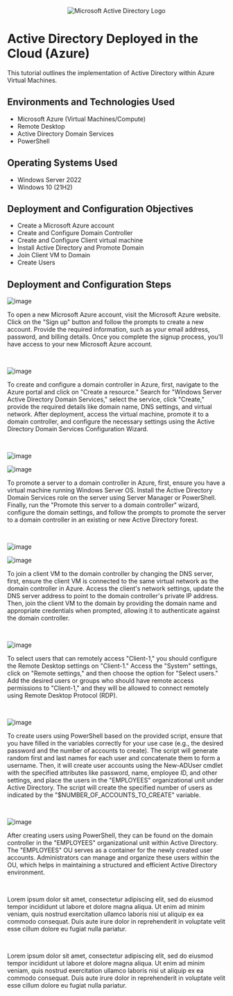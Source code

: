 <p align="center">
<img src="https://i.imgur.com/pU5A58S.png" alt="Microsoft Active Directory Logo"/>
</p>

<h1>Active Directory Deployed in the Cloud (Azure)</h1>
This tutorial outlines the implementation of Active Directory within Azure Virtual Machines.<br />

<h2>Environments and Technologies Used</h2>

- Microsoft Azure (Virtual Machines/Compute)
- Remote Desktop
- Active Directory Domain Services
- PowerShell

<h2>Operating Systems Used </h2>

- Windows Server 2022
- Windows 10 (21H2)

<h2>Deployment and Configuration Objectives</h2>

- Create a Microsoft Azure account
- Create and Configure Domain Controller
- Create and Configure Client virtual machine
- Install Active Directory and Promote Domain
- Join Client VM to Domain
- Create Users

<h2>Deployment and Configuration Steps</h2>

<p>
  
![image](https://github.com/ijoshua932/configure-ad/assets/139269375/fb5f865f-4d02-46ba-87ac-f627eaf95b3d)
</p>
<p>
To open a new Microsoft Azure account, visit the Microsoft Azure website. Click on the "Sign up" button and follow the prompts to create a new account. Provide the required information, such as your email address, password, and billing details. Once you complete the signup process, you'll have access to your new Microsoft Azure account.
</p>
<br />

<p>

![image](https://github.com/ijoshua932/configure-ad/assets/139269375/90995856-34bb-4f6a-ba42-db24b055b4ae)
</p>
<p>
To create and configure a domain controller in Azure, first, navigate to the Azure portal and click on "Create a resource." Search for "Windows Server Active Directory Domain Services," select the service, click "Create," provide the required details like domain name, DNS settings, and virtual network. After deployment, access the virtual machine, promote it to a domain controller, and configure the necessary settings using the Active Directory Domain Services Configuration Wizard.
</p>
<br />

<p>
  
![image](https://github.com/ijoshua932/configure-ad/assets/139269375/58c8febe-87ba-45ae-8b61-cf4283028105)

![image](https://github.com/ijoshua932/configure-ad/assets/139269375/21cba4ea-5128-4da7-a3f0-d831992ee0f4)

</p>
<p>
To promote a server to a domain controller in Azure, first, ensure you have a virtual machine running Windows Server OS. Install the Active Directory Domain Services role on the server using Server Manager or PowerShell. Finally, run the "Promote this server to a domain controller" wizard, configure the domain settings, and follow the prompts to promote the server to a domain controller in an existing or new Active Directory forest.
</p>
<br />

<p>
  
![image](https://github.com/ijoshua932/configure-ad/assets/139269375/2a7ea86f-6d04-4105-9834-99692cc2aae2)

![image](https://github.com/ijoshua932/configure-ad/assets/139269375/b8794014-5e4b-4948-baea-1ca879dc8cdd)
</p>
<p>
To join a client VM to the domain controller by changing the DNS server, first, ensure the client VM is connected to the same virtual network as the domain controller in Azure. Access the client's network settings, update the DNS server address to point to the domain controller's private IP address. Then, join the client VM to the domain by providing the domain name and appropriate credentials when prompted, allowing it to authenticate against the domain controller.
</p>
<br />

<p>
  
![image](https://github.com/ijoshua932/configure-ad/assets/139269375/d40218af-4fc4-4cb2-a74d-1c6b58f269b9)
</p>
<p>
To select users that can remotely access "Client-1," you should configure the Remote Desktop settings on "Client-1." Access the "System" settings, click on "Remote settings," and then choose the option for "Select users." Add the desired users or groups who should have remote access permissions to "Client-1," and they will be allowed to connect remotely using Remote Desktop Protocol (RDP).
</p>
<br />

<p>
  
![image](https://github.com/ijoshua932/configure-ad/assets/139269375/6bc7156d-181f-44f0-979c-293e1120e038)

</p>
<p>
To create users using PowerShell based on the provided script, ensure that you have filled in the variables correctly for your use case (e.g., the desired password and the number of accounts to create). The script will generate random first and last names for each user and concatenate them to form a username. Then, it will create user accounts using the New-ADUser cmdlet with the specified attributes like password, name, employee ID, and other settings, and place the users in the "EMPLOYEES" organizational unit under Active Directory. The script will create the specified number of users as indicated by the "$NUMBER_OF_ACCOUNTS_TO_CREATE" variable.
</p>
<br />

<p>
  
![image](https://github.com/ijoshua932/configure-ad/assets/139269375/67da8239-53e8-49bf-8881-9c51abd28b72)

</p>
<p>
After creating users using PowerShell, they can be found on the domain controller in the "EMPLOYEES" organizational unit within Active Directory. The "EMPLOYEES" OU serves as a container for the newly created user accounts. Administrators can manage and organize these users within the OU, which helps in maintaining a structured and efficient Active Directory environment.
</p>
<br />

<p>
  

</p>
<p>
Lorem ipsum dolor sit amet, consectetur adipiscing elit, sed do eiusmod tempor incididunt ut labore et dolore magna aliqua. Ut enim ad minim veniam, quis nostrud exercitation ullamco laboris nisi ut aliquip ex ea commodo consequat. Duis aute irure dolor in reprehenderit in voluptate velit esse cillum dolore eu fugiat nulla pariatur.
</p>
<br />

<p>
  

</p>
<p>
Lorem ipsum dolor sit amet, consectetur adipiscing elit, sed do eiusmod tempor incididunt ut labore et dolore magna aliqua. Ut enim ad minim veniam, quis nostrud exercitation ullamco laboris nisi ut aliquip ex ea commodo consequat. Duis aute irure dolor in reprehenderit in voluptate velit esse cillum dolore eu fugiat nulla pariatur.
</p>
<br />

